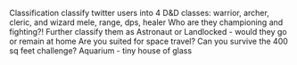 Classification
classify twitter users into 4 D&D classes: warrior, archer, cleric, and wizard
mele, range, dps, healer
Who are they championing and fighting?!
Further classify them as Astronaut or Landlocked - would they go or remain at home
Are you suited for space travel? Can you survive the 400 sq feet challenge?
Aquarium - tiny house of glass